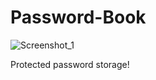 # Password-Book
![Screenshot_1](https://user-images.githubusercontent.com/73064979/167297550-4fc879d7-8d91-4e56-9e53-fa42b08ec919.png)

Protected password storage!
